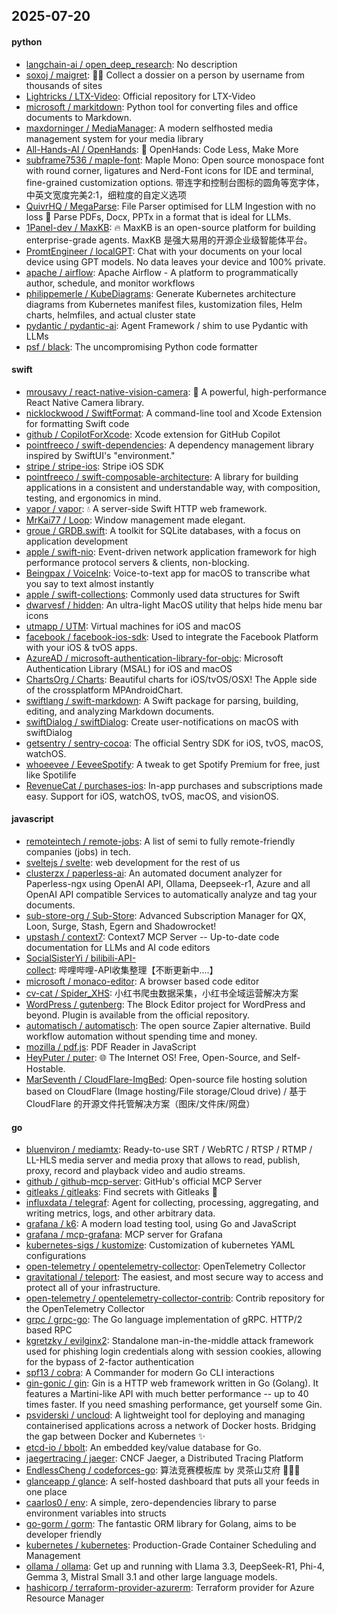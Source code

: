 ## 2025-07-20

#### python
* [langchain-ai / open_deep_research](https://github.com/langchain-ai/open_deep_research): No description
* [soxoj / maigret](https://github.com/soxoj/maigret): 🕵️‍♂️ Collect a dossier on a person by username from thousands of sites
* [Lightricks / LTX-Video](https://github.com/Lightricks/LTX-Video): Official repository for LTX-Video
* [microsoft / markitdown](https://github.com/microsoft/markitdown): Python tool for converting files and office documents to Markdown.
* [maxdorninger / MediaManager](https://github.com/maxdorninger/MediaManager): A modern selfhosted media management system for your media library
* [All-Hands-AI / OpenHands](https://github.com/All-Hands-AI/OpenHands): 🙌 OpenHands: Code Less, Make More
* [subframe7536 / maple-font](https://github.com/subframe7536/maple-font): Maple Mono: Open source monospace font with round corner, ligatures and Nerd-Font icons for IDE and terminal, fine-grained customization options. 带连字和控制台图标的圆角等宽字体，中英文宽度完美2:1，细粒度的自定义选项
* [QuivrHQ / MegaParse](https://github.com/QuivrHQ/MegaParse): File Parser optimised for LLM Ingestion with no loss 🧠 Parse PDFs, Docx, PPTx in a format that is ideal for LLMs.
* [1Panel-dev / MaxKB](https://github.com/1Panel-dev/MaxKB): 🔥 MaxKB is an open-source platform for building enterprise-grade agents. MaxKB 是强大易用的开源企业级智能体平台。
* [PromtEngineer / localGPT](https://github.com/PromtEngineer/localGPT): Chat with your documents on your local device using GPT models. No data leaves your device and 100% private.
* [apache / airflow](https://github.com/apache/airflow): Apache Airflow - A platform to programmatically author, schedule, and monitor workflows
* [philippemerle / KubeDiagrams](https://github.com/philippemerle/KubeDiagrams): Generate Kubernetes architecture diagrams from Kubernetes manifest files, kustomization files, Helm charts, helmfiles, and actual cluster state
* [pydantic / pydantic-ai](https://github.com/pydantic/pydantic-ai): Agent Framework / shim to use Pydantic with LLMs
* [psf / black](https://github.com/psf/black): The uncompromising Python code formatter

#### swift
* [mrousavy / react-native-vision-camera](https://github.com/mrousavy/react-native-vision-camera): 📸 A powerful, high-performance React Native Camera library.
* [nicklockwood / SwiftFormat](https://github.com/nicklockwood/SwiftFormat): A command-line tool and Xcode Extension for formatting Swift code
* [github / CopilotForXcode](https://github.com/github/CopilotForXcode): Xcode extension for GitHub Copilot
* [pointfreeco / swift-dependencies](https://github.com/pointfreeco/swift-dependencies): A dependency management library inspired by SwiftUI's "environment."
* [stripe / stripe-ios](https://github.com/stripe/stripe-ios): Stripe iOS SDK
* [pointfreeco / swift-composable-architecture](https://github.com/pointfreeco/swift-composable-architecture): A library for building applications in a consistent and understandable way, with composition, testing, and ergonomics in mind.
* [vapor / vapor](https://github.com/vapor/vapor): 💧 A server-side Swift HTTP web framework.
* [MrKai77 / Loop](https://github.com/MrKai77/Loop): Window management made elegant.
* [groue / GRDB.swift](https://github.com/groue/GRDB.swift): A toolkit for SQLite databases, with a focus on application development
* [apple / swift-nio](https://github.com/apple/swift-nio): Event-driven network application framework for high performance protocol servers & clients, non-blocking.
* [Beingpax / VoiceInk](https://github.com/Beingpax/VoiceInk): Voice-to-text app for macOS to transcribe what you say to text almost instantly
* [apple / swift-collections](https://github.com/apple/swift-collections): Commonly used data structures for Swift
* [dwarvesf / hidden](https://github.com/dwarvesf/hidden): An ultra-light MacOS utility that helps hide menu bar icons
* [utmapp / UTM](https://github.com/utmapp/UTM): Virtual machines for iOS and macOS
* [facebook / facebook-ios-sdk](https://github.com/facebook/facebook-ios-sdk): Used to integrate the Facebook Platform with your iOS & tvOS apps.
* [AzureAD / microsoft-authentication-library-for-objc](https://github.com/AzureAD/microsoft-authentication-library-for-objc): Microsoft Authentication Library (MSAL) for iOS and macOS
* [ChartsOrg / Charts](https://github.com/ChartsOrg/Charts): Beautiful charts for iOS/tvOS/OSX! The Apple side of the crossplatform MPAndroidChart.
* [swiftlang / swift-markdown](https://github.com/swiftlang/swift-markdown): A Swift package for parsing, building, editing, and analyzing Markdown documents.
* [swiftDialog / swiftDialog](https://github.com/swiftDialog/swiftDialog): Create user-notifications on macOS with swiftDialog
* [getsentry / sentry-cocoa](https://github.com/getsentry/sentry-cocoa): The official Sentry SDK for iOS, tvOS, macOS, watchOS.
* [whoeevee / EeveeSpotify](https://github.com/whoeevee/EeveeSpotify): A tweak to get Spotify Premium for free, just like Spotilife
* [RevenueCat / purchases-ios](https://github.com/RevenueCat/purchases-ios): In-app purchases and subscriptions made easy. Support for iOS, watchOS, tvOS, macOS, and visionOS.

#### javascript
* [remoteintech / remote-jobs](https://github.com/remoteintech/remote-jobs): A list of semi to fully remote-friendly companies (jobs) in tech.
* [sveltejs / svelte](https://github.com/sveltejs/svelte): web development for the rest of us
* [clusterzx / paperless-ai](https://github.com/clusterzx/paperless-ai): An automated document analyzer for Paperless-ngx using OpenAI API, Ollama, Deepseek-r1, Azure and all OpenAI API compatible Services to automatically analyze and tag your documents.
* [sub-store-org / Sub-Store](https://github.com/sub-store-org/Sub-Store): Advanced Subscription Manager for QX, Loon, Surge, Stash, Egern and Shadowrocket!
* [upstash / context7](https://github.com/upstash/context7): Context7 MCP Server -- Up-to-date code documentation for LLMs and AI code editors
* [SocialSisterYi / bilibili-API-collect](https://github.com/SocialSisterYi/bilibili-API-collect): 哔哩哔哩-API收集整理【不断更新中....】
* [microsoft / monaco-editor](https://github.com/microsoft/monaco-editor): A browser based code editor
* [cv-cat / Spider_XHS](https://github.com/cv-cat/Spider_XHS): 小红书爬虫数据采集，小红书全域运营解决方案
* [WordPress / gutenberg](https://github.com/WordPress/gutenberg): The Block Editor project for WordPress and beyond. Plugin is available from the official repository.
* [automatisch / automatisch](https://github.com/automatisch/automatisch): The open source Zapier alternative. Build workflow automation without spending time and money.
* [mozilla / pdf.js](https://github.com/mozilla/pdf.js): PDF Reader in JavaScript
* [HeyPuter / puter](https://github.com/HeyPuter/puter): 🌐 The Internet OS! Free, Open-Source, and Self-Hostable.
* [MarSeventh / CloudFlare-ImgBed](https://github.com/MarSeventh/CloudFlare-ImgBed): Open-source file hosting solution based on CloudFlare (Image hosting/File storage/Cloud drive) / 基于 CloudFlare 的开源文件托管解决方案（图床/文件床/网盘）

#### go
* [bluenviron / mediamtx](https://github.com/bluenviron/mediamtx): Ready-to-use SRT / WebRTC / RTSP / RTMP / LL-HLS media server and media proxy that allows to read, publish, proxy, record and playback video and audio streams.
* [github / github-mcp-server](https://github.com/github/github-mcp-server): GitHub's official MCP Server
* [gitleaks / gitleaks](https://github.com/gitleaks/gitleaks): Find secrets with Gitleaks 🔑
* [influxdata / telegraf](https://github.com/influxdata/telegraf): Agent for collecting, processing, aggregating, and writing metrics, logs, and other arbitrary data.
* [grafana / k6](https://github.com/grafana/k6): A modern load testing tool, using Go and JavaScript
* [grafana / mcp-grafana](https://github.com/grafana/mcp-grafana): MCP server for Grafana
* [kubernetes-sigs / kustomize](https://github.com/kubernetes-sigs/kustomize): Customization of kubernetes YAML configurations
* [open-telemetry / opentelemetry-collector](https://github.com/open-telemetry/opentelemetry-collector): OpenTelemetry Collector
* [gravitational / teleport](https://github.com/gravitational/teleport): The easiest, and most secure way to access and protect all of your infrastructure.
* [open-telemetry / opentelemetry-collector-contrib](https://github.com/open-telemetry/opentelemetry-collector-contrib): Contrib repository for the OpenTelemetry Collector
* [grpc / grpc-go](https://github.com/grpc/grpc-go): The Go language implementation of gRPC. HTTP/2 based RPC
* [kgretzky / evilginx2](https://github.com/kgretzky/evilginx2): Standalone man-in-the-middle attack framework used for phishing login credentials along with session cookies, allowing for the bypass of 2-factor authentication
* [spf13 / cobra](https://github.com/spf13/cobra): A Commander for modern Go CLI interactions
* [gin-gonic / gin](https://github.com/gin-gonic/gin): Gin is a HTTP web framework written in Go (Golang). It features a Martini-like API with much better performance -- up to 40 times faster. If you need smashing performance, get yourself some Gin.
* [psviderski / uncloud](https://github.com/psviderski/uncloud): A lightweight tool for deploying and managing containerised applications across a network of Docker hosts. Bridging the gap between Docker and Kubernetes ✨
* [etcd-io / bbolt](https://github.com/etcd-io/bbolt): An embedded key/value database for Go.
* [jaegertracing / jaeger](https://github.com/jaegertracing/jaeger): CNCF Jaeger, a Distributed Tracing Platform
* [EndlessCheng / codeforces-go](https://github.com/EndlessCheng/codeforces-go): 算法竞赛模板库 by 灵茶山艾府 💭💡🎈
* [glanceapp / glance](https://github.com/glanceapp/glance): A self-hosted dashboard that puts all your feeds in one place
* [caarlos0 / env](https://github.com/caarlos0/env): A simple, zero-dependencies library to parse environment variables into structs
* [go-gorm / gorm](https://github.com/go-gorm/gorm): The fantastic ORM library for Golang, aims to be developer friendly
* [kubernetes / kubernetes](https://github.com/kubernetes/kubernetes): Production-Grade Container Scheduling and Management
* [ollama / ollama](https://github.com/ollama/ollama): Get up and running with Llama 3.3, DeepSeek-R1, Phi-4, Gemma 3, Mistral Small 3.1 and other large language models.
* [hashicorp / terraform-provider-azurerm](https://github.com/hashicorp/terraform-provider-azurerm): Terraform provider for Azure Resource Manager
